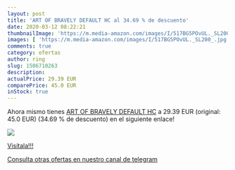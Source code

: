 ```yaml
---
layout: post
title: 'ART OF BRAVELY DEFAULT HC al 34.69 % de descuento'
date: 2020-03-12 08:22:21
thumbnailImage: 'https://m.media-amazon.com/images/I/517BG5POvUL._SL200_.jpg'
images: [ 'https://m.media-amazon.com/images/I/517BG5POvUL._SL200_.jpg' ]
comments: true
category: ofertas
author: ring
slug: 1506710263
description:
actualPrice: 29.39 EUR
comparePrice: 45.0 EUR
inStock: true
---
```


Ahora mismo tienes [ART OF BRAVELY DEFAULT HC](https://www.amazon.com/dp/1506710263/?tag=redken08-20) a 29.39 EUR (original: 45.0 EUR) (34.69 %  de descuento) en el siguiente enlace!

[![](https://m.media-amazon.com/images/I/517BG5POvUL._SL200_.jpg)](https://www.amazon.com/dp/1506710263/?tag=redken08-20)

[Visítala!!!](https://www.amazon.com/dp/1506710263/?tag=redken08-20)

[Consulta otras ofertas en nuestro canal de telegram](https://t.me/s/ofertas25)
